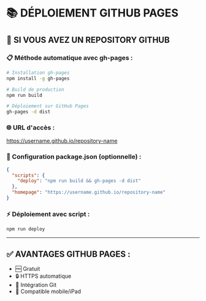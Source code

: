 # 📚 DÉPLOIEMENT GITHUB PAGES

## 🎯 SI VOUS AVEZ UN REPOSITORY GITHUB

### 📋 Méthode automatique avec gh-pages :

```bash
# Installation gh-pages
npm install -g gh-pages

# Build de production
npm run build

# Déploiement sur GitHub Pages
gh-pages -d dist
```

### 🌐 URL d'accès :
https://username.github.io/repository-name

### 🔧 Configuration package.json (optionnelle) :
```json
{
  "scripts": {
    "deploy": "npm run build && gh-pages -d dist"
  },
  "homepage": "https://username.github.io/repository-name"
}
```

### ⚡ Déploiement avec script :
```bash
npm run deploy
```

---

## ✅ AVANTAGES GITHUB PAGES :
- 🆓 Gratuit
- 🔒 HTTPS automatique
- 🔗 Intégration Git
- 📱 Compatible mobile/iPad

